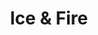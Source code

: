 ---
title: Ice & Fire
publishDate: 2021-02-02 00:00:00
img: /assets/work/1-me/illustrations/IceSky-FireMountain.png
img_alt: Illustration d'une boule de feu et de glace tournant autour d'un paysage
miniature: /assets/work/1-me/illustrations/IceSky-FireMountain_miniature.jpg
description: |
  Illustration
  
tags:
  - Photoshop
  - Graphisme
  - Illustration
---